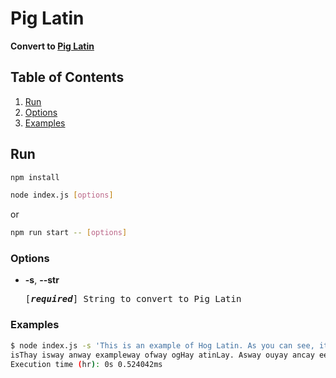 # Pig Latin

**Convert to [Pig Latin](https://en.wikipedia.org/wiki/Pig_Latin)**

## Table of Contents

1. [Run](#run)
2. [Options](#options)
3. [Examples](#examples)

## Run

```bash
npm install
```

```bash
node index.js [options]
```

or

```bash
npm run start -- [options]
```

### Options

- **-s**, **--str**

    <pre>[<em><b>required</b></em>] String to convert to Pig Latin</pre>

### Examples

```bash
$ node index.js -s 'This is an example of Hog Latin. As you can see, it’s silly, but lots of fun for children.'
isThay isway anway exampleway ofway ogHay atinLay. Asway ouyay ancay eesay, it’sway illysay, utbay otslay ofway unfay orfay ildrenchay.
Execution time (hr): 0s 0.524042ms
```
